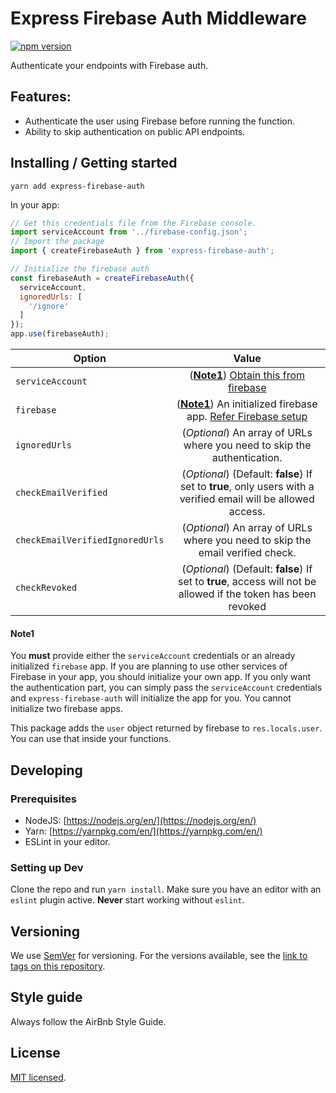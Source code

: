 # Express Firebase Auth Middleware
[![npm version](https://badge.fury.io/js/express-firebase-auth.svg)](https://badge.fury.io/js/express-firebase-auth)

Authenticate your endpoints with Firebase auth.

## Features:

- Authenticate the user using Firebase before running the function.
- Ability to skip authentication on public API endpoints.


## Installing / Getting started

```shell
yarn add express-firebase-auth
```

In your app:

```javascript
// Get this credentials file from the Firebase console.
import serviceAccount from '../firebase-config.json';
// Import the package
import { createFirebaseAuth } from 'express-firebase-auth';

// Initialize the firebase auth
const firebaseAuth = createFirebaseAuth({
  serviceAccount,
  ignoredUrls: [
    '/ignore'
  ]
});
app.use(firebaseAuth);
```

| Option                  | Value                                                                                                                     |
| -------------           |:-------------------------------------------------------------------------------------------------------------------------:|
| `serviceAccount`        | ([**Note1**](#note1)) [Obtain this from firebase](https://firebase.google.com/docs/admin/setup#initialize_the_sdk)        |
| `firebase`              | ([**Note1**](#note1)) An initialized firebase app. [Refer Firebase setup](https://firebase.google.com/docs/admin/setup)   |
| `ignoredUrls`           | (*Optional*) An array of URLs where you need to skip the authentication.                                                  |
| `checkEmailVerified`    | (*Optional*) (Default: **false**) If set to **true**, only users with a verified email will be allowed access.            |
| `checkEmailVerifiedIgnoredUrls`    | (*Optional*) An array of URLs where you need to skip the email verified check.                                 |
| `checkRevoked`          | (*Optional*) (Default: **false**) If set to **true**, access will not be allowed if the token has been revoked            |

#### Note1
You **must** provide either the `serviceAccount` credentials or an already initialized `firebase` app.
If you are planning to use other services of Firebase in your app, you should initialize your own app.
If you only want the authentication part, you can simply pass the `serviceAccount` credentials and `express-firebase-auth` will initialize the app for you.
You cannot initialize two firebase apps.

This package adds the `user` object returned by firebase to `res.locals.user`. You can use that inside your functions.

## Developing

### Prerequisites
- NodeJS: [https://nodejs.org/en/](https://nodejs.org/en/)
- Yarn: [https://yarnpkg.com/en/](https://yarnpkg.com/en/)
- ESLint in your editor.


### Setting up Dev

Clone the repo and run `yarn install`. Make sure you have an editor with an `eslint` plugin active. **Never** start working without `eslint`.


## Versioning

We use [SemVer](http://semver.org/) for versioning. For the versions available, see the [link to tags on this repository](/tags).

## Style guide

Always follow the AirBnb Style Guide.

## License

[MIT licensed](./LICENSE).